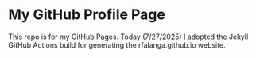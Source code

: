 # My GitHub Profile Page

This repo is for my GitHub Pages. Today (7/27/2025) I adopted the Jekyll GitHub Actions build for generating the rfalanga.github.io website.
